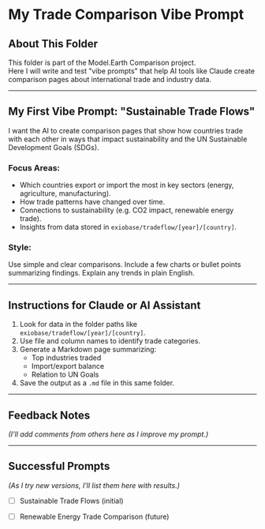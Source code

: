 # My Trade Comparison Vibe Prompt

## About This Folder
This folder is part of the Model.Earth Comparison project.  
Here I will write and test "vibe prompts" that help AI tools like Claude create comparison pages about international trade and industry data.

---

## My First Vibe Prompt: "Sustainable Trade Flows"

I want the AI to create comparison pages that show how countries trade with each other in ways that impact sustainability and the UN Sustainable Development Goals (SDGs).

### Focus Areas:
- Which countries export or import the most in key sectors (energy, agriculture, manufacturing).
- How trade patterns have changed over time.
- Connections to sustainability (e.g. CO2 impact, renewable energy trade).
- Insights from data stored in `exiobase/tradeflow/[year]/[country]`.

### Style:
Use simple and clear comparisons.
Include a few charts or bullet points summarizing findings.
Explain any trends in plain English.

---

## Instructions for Claude or AI Assistant
1. Look for data in the folder paths like `exiobase/tradeflow/[year]/[country]`.
2. Use file and column names to identify trade categories.
3. Generate a Markdown page summarizing:
   - Top industries traded
   - Import/export balance
   - Relation to UN Goals
4. Save the output as a `.md` file in this same folder.

---

## Feedback Notes
*(I’ll add comments from others here as I improve my prompt.)*

---

## Successful Prompts
*(As I try new versions, I’ll list them here with results.)*

- [ ] Sustainable Trade Flows (initial)
- [ ] Renewable Energy Trade Comparison (future)

